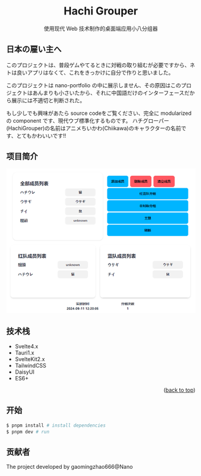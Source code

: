 <div align="center">
  <h1 align="center">Hachi Grouper</h1>

  <p align="center">
    使用现代 Web 技术制作的桌面端应用小八分组器
  </p>
</div>

## 日本の雇い主へ
<p>
  このプロジェクトは、普段ゲムやてるときに対戦の取り組むが必要ですから、ネトは良いアプリはなくて、これをきっかけに自分で作りと思いました。
</p>
<p>
  このプロジェクトは nano-portfolio の中に展示しません、その原因はこのプロジェクトはあんまりも小さいたから、それに中国語だけのインターフェースだから展示には不適切と判断された。
</p>

<p>
  もし少しでも興味があたら source codeをご覧ください、完全に modularized の component です、現代ウブ標準化するものです。
  ハチグローパー(HachiGrouper)の名前はアニメちいかわ(Chiikawa)のキャラクターの名前です、とてもかわいいです!! 
</p>

## 项目简介

<p align="center">
    <img src="/static/logo.png">
</p>

## 技术栈

- Svelte4.x
- Tauri1.x
- SvelteKit2.x
- TailwindCSS
- DaisyUI
- ES6+

<p align="right">(<a href="#readme-top">back to top</a>)</p>

## 开始

```sh
$ pnpm install # install dependencies
$ pnpm dev # run
```

## 贡献者

The project developed by gaomingzhao666@Nano

